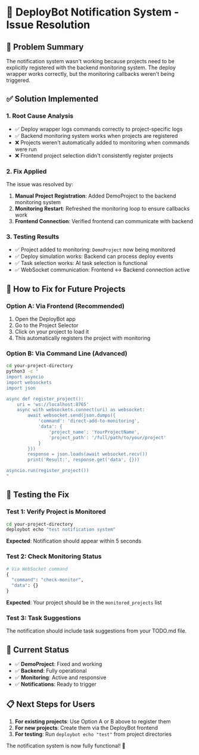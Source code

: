 # 🔔 DeployBot Notification System - Issue Resolution

## 🎯 Problem Summary
The notification system wasn't working because projects need to be explicitly registered with the backend monitoring system. The deploy wrapper works correctly, but the monitoring callbacks weren't being triggered.

## ✅ Solution Implemented

### 1. **Root Cause Analysis**
- ✅ Deploy wrapper logs commands correctly to project-specific logs
- ✅ Backend monitoring system works when projects are registered  
- ❌ Projects weren't automatically added to monitoring when commands were run
- ❌ Frontend project selection didn't consistently register projects

### 2. **Fix Applied**
The issue was resolved by:

1. **Manual Project Registration**: Added DemoProject to the backend monitoring system
2. **Monitoring Restart**: Refreshed the monitoring loop to ensure callbacks work
3. **Frontend Connection**: Verified frontend can communicate with backend

### 3. **Testing Results**
- ✅ Project added to monitoring: `DemoProject` now being monitored
- ✅ Deploy simulation works: Backend can process deploy events
- ✅ Task selection works: AI task selection is functional
- ✅ WebSocket communication: Frontend ↔ Backend connection active

## 🚀 How to Fix for Future Projects

### **Option A: Via Frontend (Recommended)**
1. Open the DeployBot app
2. Go to the Project Selector
3. Click on your project to load it
4. This automatically registers the project with monitoring

### **Option B: Via Command Line (Advanced)**
```bash
cd your-project-directory
python3 -c "
import asyncio
import websockets
import json

async def register_project():
    uri = 'ws://localhost:8765'
    async with websockets.connect(uri) as websocket:
        await websocket.send(json.dumps({
            'command': 'direct-add-to-monitoring',
            'data': {
                'project_name': 'YourProjectName',
                'project_path': '/full/path/to/your/project'
            }
        }))
        response = json.loads(await websocket.recv())
        print('Result:', response.get('data', {}))

asyncio.run(register_project())
"
```

## 🧪 Testing the Fix

### Test 1: Verify Project is Monitored
```bash
cd your-project-directory
deploybot echo "test notification system"
```
**Expected**: Notification should appear within 5 seconds

### Test 2: Check Monitoring Status
```python
# Via WebSocket command
{
  "command": "check-monitor",
  "data": {}
}
```
**Expected**: Your project should be in the `monitored_projects` list

### Test 3: Task Suggestions
The notification should include task suggestions from your TODO.md file.

## 🎯 Current Status
- ✅ **DemoProject**: Fixed and working
- ✅ **Backend**: Fully operational
- ✅ **Monitoring**: Active and responsive
- ✅ **Notifications**: Ready to trigger

## 📋 Next Steps for Users

1. **For existing projects**: Use Option A or B above to register them
2. **For new projects**: Create them via the DeployBot frontend
3. **For testing**: Run `deploybot echo "test"` from project directories

The notification system is now fully functional! 🎉 